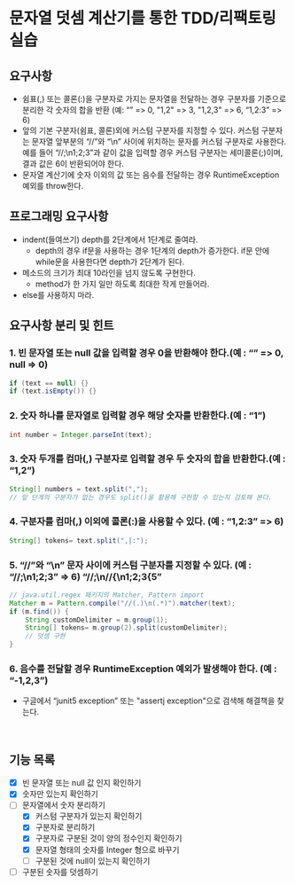 # 문자열 덧셈 계산기를 통한 TDD/리팩토링 실습

## 요구사항
- 쉼표(,) 또는 콜론(:)을 구분자로 가지는 문자열을 전달하는 경우 구분자를 기준으로 분리한 각 숫자의 합을 반환 (예: “” => 0, "1,2" => 3, "1,2,3" => 6, “1,2:3” => 6)
- 앞의 기본 구분자(쉼표, 콜론)외에 커스텀 구분자를 지정할 수 있다. 커스텀 구분자는 문자열 앞부분의 “//”와 “\n” 사이에 위치하는 문자를 커스텀 구분자로 사용한다. 예를 들어 “//;\n1;2;3”과 같이 값을 입력할 경우 커스텀 구분자는 세미콜론(;)이며, 결과 값은 6이 반환되어야 한다.
- 문자열 계산기에 숫자 이외의 값 또는 음수를 전달하는 경우 RuntimeException 예외를 throw한다.


## 프로그래밍 요구사항
- indent(들여쓰기) depth를 2단계에서 1단계로 줄여라.
    - depth의 경우 if문을 사용하는 경우 1단계의 depth가 증가한다. if문 안에 while문을 사용한다면 depth가 2단계가 된다.
- 메소드의 크기가 최대 10라인을 넘지 않도록 구현한다.
    - method가 한 가지 일만 하도록 최대한 작게 만들어라.
- else를 사용하지 마라.
      

## 요구사항 분리 및 힌트

### 1. 빈 문자열 또는 null 값을 입력할 경우 0을 반환해야 한다.(예 : “” => 0, null => 0)

```java
if (text == null) {}
if (text.isEmpty()) {}
```

### 2. 숫자 하나를 문자열로 입력할 경우 해당 숫자를 반환한다.(예 : “1”)

```java
int number = Integer.parseInt(text);
```

### 3. 숫자 두개를 컴마(,) 구분자로 입력할 경우 두 숫자의 합을 반환한다.(예 : “1,2”)

```java
String[] numbers = text.split(",");
// 앞 단계의 구분자가 없는 경우도 split()을 활용해 구현할 수 있는지 검토해 본다.
```

### 4. 구분자를 컴마(,) 이외에 콜론(:)을 사용할 수 있다. (예 : “1,2:3” => 6)
```java
String[] tokens= text.split(",|:");
```

### 5. “//”와 “\n” 문자 사이에 커스텀 구분자를 지정할 수 있다. (예 : “//;\n1;2;3” => 6)  “//;\n//{\n1;2;3{5”

```java
// java.util.regex 패키지의 Matcher, Pattern import
Matcher m = Pattern.compile("//(.)\n(.*)").matcher(text);
if (m.find()) {
    String customDelimiter = m.group(1);
    String[] tokens= m.group(2).split(customDelimiter);
    // 덧셈 구현
}
```

### 6. 음수를 전달할 경우 RuntimeException 예외가 발생해야 한다. (예 : “-1,2,3”)
- 구글에서 “junit5 exception” 또는 "assertj exception"으로 검색해 해결책을 찾는다.


<br>

## 기능 목록  
- [x] 빈 문자열 또는 null 값 인지 확인하기
- [x] 숫자만 있는지 확인하기
- [ ] 문자열에서 숫자 분리하기  
  - [x] 커스텀 구분자가 있는지 확인하기
  - [x] 구분자로 분리하기
  - [x] 구분자로 구분된 것이 양의 정수인지 확인하기
  - [x] 문자열 형태의 숫자를 Integer 형으로 바꾸기
  - [ ] 구분된 것에 null이 있는지 확인하기
- [ ] 구분된 숫자를 덧셈하기